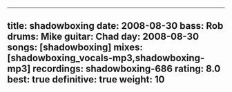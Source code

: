 
---
title: shadowboxing
date: 2008-08-30
bass:	Rob
drums:	Mike
guitar:	Chad
day: 2008-08-30
songs: [shadowboxing]
mixes: [shadowboxing_vocals-mp3,shadowboxing-mp3]
recordings: shadowboxing-686
rating: 8.0
best: true
definitive: true
weight: 10
---
